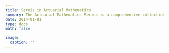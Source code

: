 ```yaml
---
title: Sereis in Actuarial Mathematics
summary: The Actuarial Mathematics Series is a comprehensive collection of textbooks and reference materials designed to provide in-depth knowledge and understanding of key concepts in actuarial science and mathematics. This series is aimed at both students and professionals in the field, offering a blend of theoretical foundations and practical applications. 
date: 2014-01-01
type: docs
math: false

image:
  caption: ''
---
```


